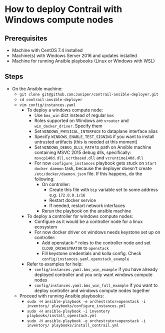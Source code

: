 # How to deploy Contrail with Windows compute nodes

## Prerequisites

* Machine with CentOS 7.4 installed
* Machine(s) with Windows Server 2016 and updates installed
* Machine for running Ansible playbooks (Linux or Windows with WSL)

## Steps

* On the Ansible machine:
  * `git clone git@github.com:Juniper/contrail-ansible-deployer.git`
  * `cd contrail-ansible-deployer`
  * `vim config/instances.yaml`
    * To deploy a windows compute node:
      * Use `bms_win` dict instead of regular `bms`
      * Roles supported on Windows are `vrouter` and `win_docker_driver`. Specify them
      * Set `WINDOWS_PHYSICAL_INTERFACE` to dataplane interface alias
      * Specify `WINDOWS_ENABLE_TEST_SIGNING` if you want to install untrusted artifacts (this is needed at this moment)
      * Set `WINDOWS_DEBUG_DLLS_PATH` to path on Ansible machine containing MSVC 2015 debug dlls, specifically: `msvcp140d.dll`, `ucrtbased.dll` and `vcruntime140d.dll`
      * For now `configure_instances` playbook gets stuck on `Start docker daemon` task, because the deployer doesn't create `/etc/docker/daemon.json` file. If this happens, do the following:
        * On controller:
          * Create this file with `bip` variable set to some address e.g. `172.0.0.1/16`
          * Restart docker service
          * If needed, restart network interfaces
        * Rerun the playbook on the ansible machine
    * To deploy a controller for windows compute nodes:
      * Configure as it would be a controller node for a linux ecosystem
      * For now docker driver on windows needs keystone set up on controller:
        * Add openstack-* roles to the controller node and set `CLOUD_ORCHESTRATOR` to `openstack`
        * Fill keystone credentials and kolla config. Check `config/instances.yaml.openstack_example`
    * Refer to examples for help:
      * `config/instances.yaml.bms_win_example` if you have already deployed controller and you only want windows compute nodes
      * `config/instances.yaml.bms_win_full_example` if you want to deploy controller and windows compute nodes together
  * Proceed with running Ansible playbooks:
    * `sudo -H ansible-playbook -e orchestrator=openstack -i inventory/ playbooks/configure_instances.yml`
    * `sudo -H ansible-playbook -i inventory playbooks/install_openstack.yml`
    * `sudo -H ansible-playbook -e orchestrator=openstack -i inventory/ playbooks/install_contrail.yml`